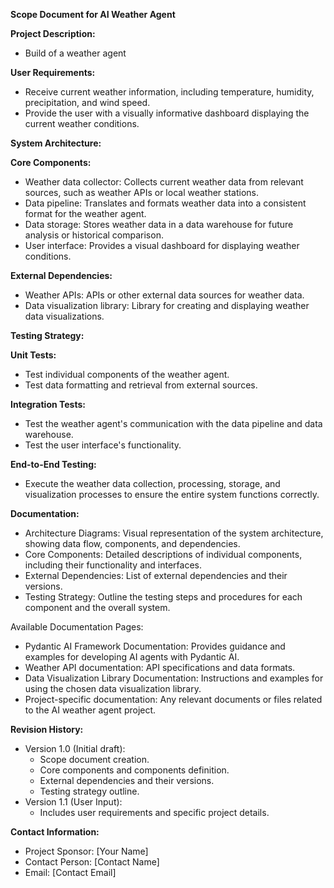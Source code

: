**Scope Document for AI Weather Agent**

**Project Description:**
- Build of a weather agent

**User Requirements:**

- Receive current weather information, including temperature, humidity, precipitation, and wind speed.
- Provide the user with a visually informative dashboard displaying the current weather conditions.

**System Architecture:**

**Core Components:**
- Weather data collector: Collects current weather data from relevant sources, such as weather APIs or local weather stations.
- Data pipeline: Translates and formats weather data into a consistent format for the weather agent.
- Data storage: Stores weather data in a data warehouse for future analysis or historical comparison.
- User interface: Provides a visual dashboard for displaying weather conditions.

**External Dependencies:**
- Weather APIs: APIs or other external data sources for weather data.
- Data visualization library: Library for creating and displaying weather data visualizations.

**Testing Strategy:**

**Unit Tests:**
- Test individual components of the weather agent.
- Test data formatting and retrieval from external sources.

**Integration Tests:**
- Test the weather agent's communication with the data pipeline and data warehouse.
- Test the user interface's functionality.

**End-to-End Testing:**
- Execute the weather data collection, processing, storage, and visualization processes to ensure the entire system functions correctly.

**Documentation:**

- Architecture Diagrams: Visual representation of the system architecture, showing data flow, components, and dependencies.
- Core Components: Detailed descriptions of individual components, including their functionality and interfaces.
- External Dependencies: List of external dependencies and their versions.
- Testing Strategy: Outline the testing steps and procedures for each component and the overall system.

Available Documentation Pages:

- Pydantic AI Framework Documentation: Provides guidance and examples for developing AI agents with Pydantic AI.
- Weather API documentation: API specifications and data formats.
- Data Visualization Library Documentation: Instructions and examples for using the chosen data visualization library.
- Project-specific documentation: Any relevant documents or files related to the AI weather agent project.

**Revision History:**
- Version 1.0 (Initial draft):
    - Scope document creation.
    - Core components and components definition.
    - External dependencies and their versions.
    - Testing strategy outline.
- Version 1.1 (User Input):
    - Includes user requirements and specific project details.

**Contact Information:**

- Project Sponsor: [Your Name]
- Contact Person: [Contact Name]
- Email: [Contact Email]